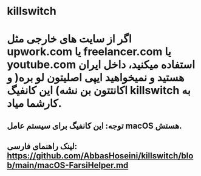 # killswitch
# اگر از سایت های خارجی مثل upwork.com یا freelancer.com یا youtube.com استفاده میکنید، داخل ایران هستید و نمیخواهید ایپی اصلیتون لو بره( و اکانتتون بن نشه) این کانفیگ killswitch به کارشما میاد.
## توجه: این کانفیگ برای سیستم عامل macOS هستش. 

## لینک راهنمای فارسی: https://github.com/AbbasHoseini/killswitch/blob/main/macOS-FarsiHelper.md
